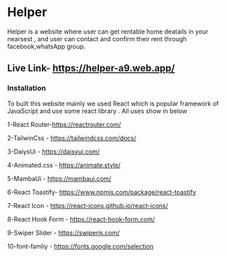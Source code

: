 # Helper

Helper is a website where user can get rentable home deatails in your nearsest , and user can contact and confirm their rent through facebook,whatsApp group.

## Live Link- https://helper-a9.web.app/

### Installation

To built this website mainly we used React which is popular framework of JavaScript and use some react library . All uses show in below


1-React Router-https://reactrouter.com/ 

2-TailwinCss - https://tailwindcss.com/docs/

3-DaiysUi - https://daisyui.com/

4-Animated.css - https://animate.style/

5-MambaUi - https://mambaui.com/

6-React  Toastify- https://www.npmjs.com/package/react-toastify

7-React Icon - https://react-icons.github.io/react-icons/

8-React Hook Form - https://react-hook-form.com/

9-Swiper Slider - https://swiperjs.com/

10-font-famliy - https://fonts.google.com/selection
